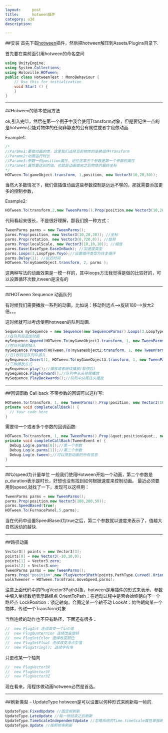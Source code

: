 ```yaml
---
layout:     post
title:      hotween插件
category: u3d
description: 

---
```



##安装
首先下载[hotween](http://www.holoville.com/hotween/download.html)插件，然后把hotween解压到Assets/Plugins目录下.


首先要在类前面引用hotween的命名空间

```c#
using UnityEngine;
using System.Collections;
using Holoville.HOTween;
public class HotweenTest : MonoBehaviour {
    // Use this for initialization
    void Start () {
    }
}
```


----------

##Hotween的基本使用方法

ok,引入完毕，然后在第一个例子中我会使用Transform对象，但是要记住一点的是hotween只能对物体的任何非静态的公有属性或者字段做动画.

Example1:

~~~ csharp
/*
//Parame1:要做动画的类，这里我们选择当前物体的变换组件Transform
//Parame2:动画运行时长
//Parame3:参数一的position属性，记住这第三个参数是第一个参数的属性
//Parame4:属性要达到的值，也就是动画做完之后物体的最终坐标
*/
HOTween.To(gameObject.transform, 1,position, new Vector3(10,20,30));
~~~
当然大多数情况下，我们做插值动画这些参数控制是远远不够的，那就需要添加更多的控制参数，

Example2:

~~~c#
HOTween.To(transform,2,new TweenParms().Prop(position,new Vector3(10,20,30)).Prop(rotation,new Vector3(0,720,0)).Prop(localScale,new Vector3(10,10,10)).Ease(EaseType.EaseInBack).Loops(3,LoopType.Yoyo).Delay(1));
~~~
代码看起来很长，不是很好理解，那我们换一种方式：

```c#
TweenParms parms = new TweenParms();
parms.Prop(position, new Vector3(10,20,30)); //坐标
parms.Prop(rotation, new Vector3(0,720,0)); //旋转
parms.Prop(localScale, new Vector3(10,10,10)); //缩放
parms.Ease(EaseType.EaseInBack); //加速度类型
parms.Loops(3,LoopType.Yoyo);//设置循环类型为往复循环
parms.Delay(1); //延迟时间
HOTween.To(myGameObject.transform, 2, parms );
```
这两种写法的动画效果是一模一样的，其中loops方法我觉得是做的比较好的，可以设置循环次数,itween是没有的


----------

##HOTween Sequence 动画队列

有时候我们需要播放一系列的动画，比如说：移动到远点–>旋转180–>放大2倍。。。

这时候就可以考虑使用hotween的队列动画.

```c#
Sequence mySequence = new Sequence(new SequenceParms().Loops(3,LoopType.Yoyo));
//在队列后追加动画
mySequence.Append(HOTween.To(myGameObject1.transform, 1, new TweenParms().Prop(position, new Vector3(0,0,0)).Ease(EaseType.EaseOutBounce)));
//在队列最前插入
mySequence.Prepend(HOTween.To(myGameObject2.transform, 1, new TweenParms().Prop(position, new Vector3(10,20,30)).Prop(rotation, new Vector3(0,720,0)).Prop(localScale, new Vector3(4,4,4)).Ease(EaseType.EaseInElastic)));
//在1秒后往队列中插入
mySequence.Insert(1, HOTween.To(myGameObject3.transform, 1, new TweenParms().Prop(position&quot, new Vector3(10,20,30)).Prop(rotation, new Vector3(0,720,0)).Prop(localScale, new Vector3(4,4,4)).Ease(EaseType.EaseOutQuad)));
//三种播放方式
mySequence.play();//播放或者继续播放(暂停后)
mySequence.PlayForward();//队列中从头往尾播放
mySequence.PlayBackwards();//队列中从尾往头播放
```


----------


##回调函数 Call back
不带参数的回调可以这样写:

```c#
HOTween.To(transform, 1, new TweenParms().Prop(position, new Vector3(10,20,30)).OnComplete(completeCallBack()));
private void completeCallBack() {
  // Your code here
}
```
需要带一个或者多个参数的回调函数:

```c#
HOTween.To(transform, 1, new TweenParms().Prop(&quot;position&quot;, new Vector3(10,20,30)).OnComplete(completeCallBack,350,Vector3.one));
private void completeCallBack(TweenEvent e) {
  Debug.Log(e.parms[0]);//第一个参数
  Debug.Log(e.parms[1]);//第二个参数
  Debug.Log(e.tween);//可以得到动画的所有信息
}
```


----------


##以speed为计量单位
一般我们使用Hotween开始一个动画，第二个参数是p_duration表示是时长，好想也没有找到如何根据速度来控制动画。 最近必须要用到speed,就找了一下，发现可以这样用：

```c#
TweenParms parms = new TweenParms();
parms.Prop(position,new Vector3(100,200,50));
parms.SpeedBased(true);
HOTween.To(FurnacePanel,5,parms);
```
当在代码中设置SpeedBased为true之后，第二个参数就以速度来表示了，值越大自然运动的越快.


----------


##路径动画

```c#
Vector3[] points = new Vector3[3];
points[0] = new Vector3(-10,10,0);
points[1] = Vector3.zero;
points[2] = Vector3.one;
TweenParms parms = new TweenParms();
parms.Prop("position",new PlugVector3Path(points,PathType.Curved).OrientToPath());
walkTweener = HOTween.To(mTrans,moveSpeed,parms);
```
注意上面代码中的PlugVector3Path对象，hotween是用插件的形式来表示，参数中填入坐标数组表示路经点
OrientToPath：在运动过程中是否会始终朝向下一个路经点
LockPosition：锁定轴向，会固定某一个轴不动
LookAt：始终朝向某一个物体，传递一个Transform对象

当然连续的动作也不只有路径，下面还有很多：

```c#
//	new PlugInt 连续改变一个int值
//	new PlugQuaternion 连续改变旋转
//	new PlugSetColor 连续改变颜色
//	new PlugSetFloat 连续改变浮点型值
//	new PlugString(); 连续字符串
```
只更改某一个轴向

```c#
//	new PlugVector3X
//	new PlugVector3Y
//	new PlugVector3Z
```
现在看来，用程序做动画hotween必然是首选。


----------


##刷新类型 – UpdateType
hotween是可以设置以何种形式来刷新每一帧的.

```c#
UpdateType.FixedUpdate //固定帧刷新
UpdateType.LateUpdate //每一帧结束之后刷新
UpdateType.TimeScaleIndependentUpdate //忽略系统的Time.timeScale属性单独刷新(这种情况下是不受系统Time.timeScale影响的)
UpdateType.Update //按照帧率刷新
```
